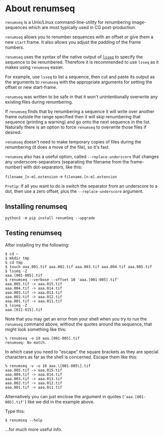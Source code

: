 # About renumseq

`renumseq` is a Unix/Linux command-line-utility for renumbering image-sequences
which are most
typically used in CG post-production.

`renumseq` allows you to renumber sequences with an offset or give them a new `start` frame.
It also allows you adjust the padding of the frame numbers.

`renumseq` uses the syntax of the native output of
[`lsseq`](https://github.com/jrowellfx/lsseq) to specify
the sequence to be renumbered. Therefore it is recommended to
use `lsseq` as it makes using `renumseq` easier.

For example, use `lsseq` to list a sequence, then
cut and paste its
output as the arguments to `renumseq` with the appropriate 
arguments for setting the offset or new start-frame.

`renumseq` was written to be safe in that it won't
unintentionally overwrite any existing files
during renumbering.

If `renumseq` finds that by renumbering a sequence it will write over another frame
outside the range specified then it will skip renumbering that sequence
(printing a warning) and go onto the next sequence in the list.  Naturally
there is an option to force `renumseq` to overwrite those files if desired.

`renumseq` doesn't need to make temporary copies of files during the renumbering
(it does a move of the file), so it's fast.

`renumseq` also has a useful option, called `--replace-underscore`
that changes any underscore-separators (separating the filename from the
frame-number) with dot-separators, like this:  

`filename_[n-m].extension` -> `filename.[n-m].extension`

`Protip`: If all you want to do is switch the separator from an underscore to a dot, then
use a zero offset, plus the `--replace-underscore` argument.

## Installing renumseq

```
python3 -m pip install renumSeq --upgrade
```

## Testing renumseq

After installing try the following:

```
$ cd ~
$ mkdir tmp
$ cd tmp
$ touch aaa.001.tif aaa.002.tif aaa.003.tif aaa.004.tif aaa.005.tif
$ lsseq -Z
aaa.[001-005].tif
$ renumseq --verbose --offset 10 'aaa.[001-005].tif'
aaa.005.tif -> aaa.015.tif
aaa.004.tif -> aaa.014.tif
aaa.003.tif -> aaa.013.tif
aaa.002.tif -> aaa.012.tif
aaa.001.tif -> aaa.011.tif
$ lsseq -Z
aaa.[011-015].tif
```

Note that you may get an error from your
shell when you try to run the `renumseq` command above, without the
quotes around the sequence, that might look something like
this:

```
% renumseq -o 10 aaa.[001-005].tif
renumseq: No match.
```

In which case you need to "escape" the square brackets as they are special characters
as far as the shell is concerned. Escape them like this:

```
% renumseq -v -o 10 aaa.\[001-005\].tif
aaa.005.tif -> aaa.015.tif
aaa.004.tif -> aaa.014.tif
aaa.003.tif -> aaa.013.tif
aaa.002.tif -> aaa.012.tif
aaa.001.tif -> aaa.011.tif
```

Alternatively you can just enclose the argument in quotes
(`'aaa.[001-005].tif'`)
like we did in the example above.

Type this:

```
$ renumseq --help
```
...for much more useful info.
